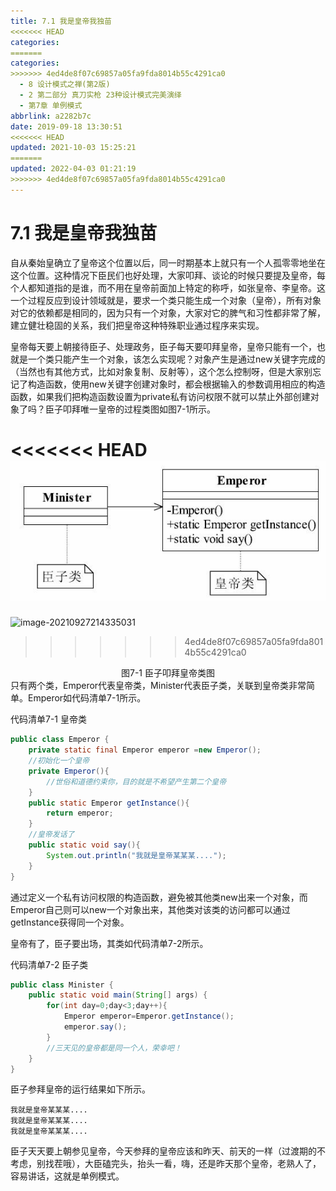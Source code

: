 ```yaml
---
title: 7.1 我是皇帝我独苗
<<<<<<< HEAD
categories:
=======
categories: 
>>>>>>> 4ed4de8f07c69857a05fa9fda8014b55c4291ca0
  - 8 设计模式之禅(第2版)
  - 2 第二部分 真刀实枪 23种设计模式完美演绎
  - 第7章 单例模式
abbrlink: a2282b7c
date: 2019-09-18 13:30:51
<<<<<<< HEAD
updated: 2021-10-03 15:25:21
=======
updated: 2022-04-03 01:21:19
>>>>>>> 4ed4de8f07c69857a05fa9fda8014b55c4291ca0
---
```

# 7.1 我是皇帝我独苗 #
自从秦始皇确立了皇帝这个位置以后，同一时期基本上就只有一个人孤零零地坐在这个位置。这种情况下臣民们也好处理，大家叩拜、谈论的时候只要提及皇帝，每个人都知道指的是谁，而不用在皇帝前面加上特定的称呼，如张皇帝、李皇帝。这一个过程反应到设计领域就是，要求一个类只能生成一个对象（皇帝），所有对象对它的依赖都是相同的，因为只有一个对象，大家对它的脾气和习性都非常了解，建立健壮稳固的关系，我们把皇帝这种特殊职业通过程序来实现。

皇帝每天要上朝接待臣子、处理政务，臣子每天要叩拜皇帝，皇帝只能有一个，也就是一个类只能产生一个对象，该怎么实现呢？对象产生是通过new关键字完成的（当然也有其他方式，比如对象复制、反射等），这个怎么控制呀，但是大家别忘记了构造函数，使用new关键字创建对象时，都会根据输入的参数调用相应的构造函数，如果我们把构造函数设置为private私有访问权限不就可以禁止外部创建对象了吗？臣子叩拜唯一皇帝的过程类图如图7-1所示。

<<<<<<< HEAD
![image-20210927214335031](https://raw.githubusercontent.com/lanlan2017/images/master/Blog/Sum/20210927214335.png)
=======
![image-20210927214335031](https://gitee.com/XiaoLan223/images/raw/master/Blog/Sum/20210927214335.png)
>>>>>>> 4ed4de8f07c69857a05fa9fda8014b55c4291ca0

<center>图7-1 臣子叩拜皇帝类图</center>
只有两个类，Emperor代表皇帝类，Minister代表臣子类，关联到皇帝类非常简单。Emperor如代码清单7-1所示。

代码清单7-1 皇帝类

```java
public class Emperor {
    private static final Emperor emperor =new Emperor();
    //初始化一个皇帝
    private Emperor(){
        //世俗和道德约束你，目的就是不希望产生第二个皇帝
    }
    public static Emperor getInstance(){
        return emperor;
    }
    //皇帝发话了
    public static void say(){
        System.out.println("我就是皇帝某某某....");
    }
}
```

通过定义一个私有访问权限的构造函数，避免被其他类new出来一个对象，而Emperor自己则可以new一个对象出来，其他类对该类的访问都可以通过getInstance获得同一个对象。

皇帝有了，臣子要出场，其类如代码清单7-2所示。

代码清单7-2 臣子类

```java
public class Minister {
    public static void main(String[] args) {
        for(int day=0;day<3;day++){
            Emperor emperor=Emperor.getInstance();
            emperor.say();
        }
        //三天见的皇帝都是同一个人，荣幸吧！
    }
}
```

臣子参拜皇帝的运行结果如下所示。

```
我就是皇帝某某某.... 
我就是皇帝某某某.... 
我就是皇帝某某某....
```

臣子天天要上朝参见皇帝，今天参拜的皇帝应该和昨天、前天的一样（过渡期的不考虑，别找茬哦），大臣磕完头，抬头一看，嗨，还是昨天那个皇帝，老熟人了，容易讲话，这就是单例模式。
